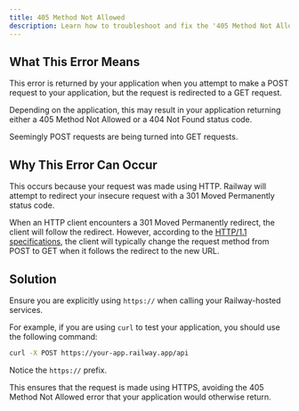 ```yaml
---
title: 405 Method Not Allowed
description: Learn how to troubleshoot and fix the '405 Method Not Allowed' error.
---
```


## What This Error Means

This error is returned by your application when you attempt to make a POST request to your application, but the request is redirected to a GET request.

Depending on the application, this may result in your application returning either a 405 Method Not Allowed or a 404 Not Found status code.

Seemingly POST requests are being turned into GET requests.

## Why This Error Can Occur

This occurs because your request was made using HTTP. Railway will attempt to redirect your insecure request with a 301 Moved Permanently status code.

When an HTTP client encounters a 301 Moved Permanently redirect, the client will follow the redirect. However, according to the <a href="https://www.rfc-editor.org/rfc/rfc7231#section-6.4.2" target="_blank">HTTP/1.1 specifications</a>, the client will typically change the request method from POST to GET when it follows the redirect to the new URL.

## Solution

Ensure you are explicitly using `https://` when calling your Railway-hosted services.

For example, if you are using `curl` to test your application, you should use the following command:

```bash
curl -X POST https://your-app.railway.app/api
```

Notice the `https://` prefix.

This ensures that the request is made using HTTPS, avoiding the 405 Method Not Allowed error that your application would otherwise return.